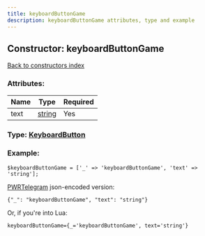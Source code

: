 ```yaml
---
title: keyboardButtonGame
description: keyboardButtonGame attributes, type and example
---
```

## Constructor: keyboardButtonGame  
[Back to constructors index](index.md)



### Attributes:

| Name     |    Type       | Required |
|----------|---------------|----------|
|text|[string](../types/string.md) | Yes|



### Type: [KeyboardButton](../types/KeyboardButton.md)


### Example:

```
$keyboardButtonGame = ['_' => 'keyboardButtonGame', 'text' => 'string'];
```  

[PWRTelegram](https://pwrtelegram.xyz) json-encoded version:

```
{"_": "keyboardButtonGame", "text": "string"}
```


Or, if you're into Lua:  


```
keyboardButtonGame={_='keyboardButtonGame', text='string'}

```


